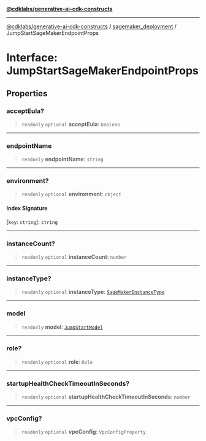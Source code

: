 [**@cdklabs/generative-ai-cdk-constructs**](../../../../README.md)

***

[@cdklabs/generative-ai-cdk-constructs](../../../../README.md) / [sagemaker\_deployment](../README.md) / JumpStartSageMakerEndpointProps

# Interface: JumpStartSageMakerEndpointProps

## Properties

### acceptEula?

> `readonly` `optional` **acceptEula**: `boolean`

***

### endpointName

> `readonly` **endpointName**: `string`

***

### environment?

> `readonly` `optional` **environment**: `object`

#### Index Signature

\[`key`: `string`\]: `string`

***

### instanceCount?

> `readonly` `optional` **instanceCount**: `number`

***

### instanceType?

> `readonly` `optional` **instanceType**: [`SageMakerInstanceType`](../classes/SageMakerInstanceType.md)

***

### model

> `readonly` **model**: [`JumpStartModel`](../classes/JumpStartModel.md)

***

### role?

> `readonly` `optional` **role**: `Role`

***

### startupHealthCheckTimeoutInSeconds?

> `readonly` `optional` **startupHealthCheckTimeoutInSeconds**: `number`

***

### vpcConfig?

> `readonly` `optional` **vpcConfig**: `VpcConfigProperty`
